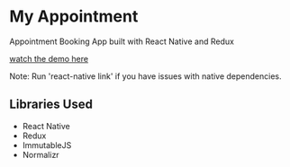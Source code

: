 # My Appointment
Appointment Booking App built with React Native and Redux

[watch the demo here ](https://www.youtube.com/watch?v=It2kq7CRfGA)

Note: Run 'react-native link' if you have issues with native dependencies.
## Libraries Used
  - React Native
  - Redux
  - ImmutableJS
  - Normalizr
